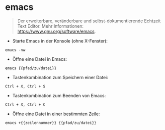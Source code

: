 # emacs

> Der erweiterbare, veränderbare und selbst-dokumentierende Echtzeit Text Editor.
> Mehr Informationen: <https://www.gnu.org/software/emacs>.

- Starte Emacs in der Konsole (ohne X-Fenster):

`emacs -nw`

- Öffne eine Datei in Emacs:

`emacs {{pfad/zu/datei}}`

- Tastenkombination zum Speichern einer Datei:

`Ctrl + X, Ctrl + S`

- Tastenkombination zum Beenden von Emacs:

`Ctrl + X, Ctrl + C`

- Öffne eine Datei in einer bestimmten Zeile:

`emacs +{{zeilennummer}} {{pfad/zu/datei}}`
